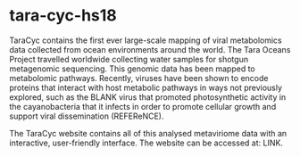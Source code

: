 # tara-cyc-hs18

TaraCyc contains the first ever large-scale mapping of viral metabolomics data collected from ocean environments around the world. The Tara Oceans Project travelled worldwide collecting water samples for shotgun metagenomic sequencing. This genomic data has been mapped to metabolomic pathways. Recently, viruses have been shown to encode proteins that interact with host metabolic pathways in ways not previously explored, such as the BLANK virus that promoted photosynthetic activity in the cayanobacteria that it infects in order to promote cellular growth and support viral dissemination (REFEReNCE).

The TaraCyc website contains all of this analysed metaviriome data with an interactive, user-friendly interface. The website can be accessed at: LINK.
